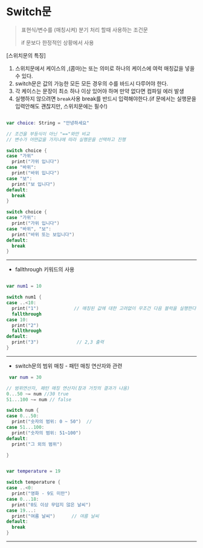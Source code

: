 
# Switch문

> 표현식/변수를 (매칭시켜) 분기 처리 할때 사용하는 조건문
> 
> if 문보다 한정적인 상황에서 사용

  [스위치문의 특징]
1. 스위치문에서 케이스의 ,(콤마)는 또는 의미로 하나의 케이스에 여럭 매칭값을 넣을 수 있다.
2. switch문은 값의 가능한 모든 모든 경우의 수를 바드시 다루어야 한다.
3. 각 케이스는 문장이 최소 하나 이상 있어야 하며 만약 없다면 컴파일 에러 발생
4. 실행하지 않으려면 `break`사용 break를 반드시 입력해야한다.(if 문에서는 실행문을 입력안해도 괜찮지만, 스위치문에는 필수!)

```Swift

var choice: String = "안녕하세요"

// 조건을 부등식이 아닌 "=="와만 비교
// 변수가 어떤값을 가지냐에 따라 실행문을 선택하고 진행

switch choice {
case "가위"
  print("가위 입니다")
case "바위":
  print("바위 입니다")
case "보":
  print("보 입니다")
default:
  break
}

switch choice {
case "가위":
  print("가위 입니다")
case "바위", "보":
  print("바위 또는 보입니다")
default:
  break
}
```
------
* fallthrough 키워드의 사용

```Swift

var num1 = 10

switch num1 {
case ..<10:
  print("1")             // 매칭된 값에 대한 고려없이 무조건 다음 블럭을 실행한다.
  fallthrough
case 10:
  print("2")
  fallthrough
default:
  print("3")              // 2,3 출력 
}


```

-----
* switch문의 범위 매칭 - 패턴 매칭 연산자와 관련

```Swift
 var num = 30

// 범위연산자, 패턴 매칭 연산자(참과 거짓의 결과가 나옴)
0...50 ~= num //30 true
51...100 ~= num // false

switch num {
case 0...50:
  print("숫자의 범위: 0 ~ 50")  //
case 51...100:
  print("숫자의 범위: 51~100")
default:
  print("그 외의 범위")

}


var temperature = 19

switch temperature {
case ..<0:
  print("영화 - 9도 미만")
case 0...18:
  print("0도 이상 무덥지 않은 날씨")
case 19...:
  print("여름 날씨")      // 여름 날씨
default: 
  break                   
}
```
------




